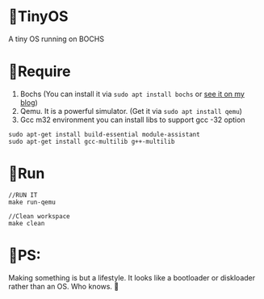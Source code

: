 # 🧀TinyOS
A tiny OS running on BOCHS

# 🍉Require
1. Bochs (You can install it via `sudo apt install bochs` or [see it on my blog](https://www.jianshu.com/p/6b3df43932c3))
2. Qemu. It is a powerful simulator.  (Get it via `sudo apt install qemu`)
3. Gcc m32 environment
you can install libs to support gcc -32 option
```
sudo apt-get install build-essential module-assistant  
sudo apt-get install gcc-multilib g++-multilib 
```

# 🍓Run
```
//RUN IT
make run-qemu

//Clean workspace
make clean
```

# 🍊PS:
Making something is but a lifestyle.
It looks like a bootloader or diskloader rather than an OS. 
Who knows. 🙂
